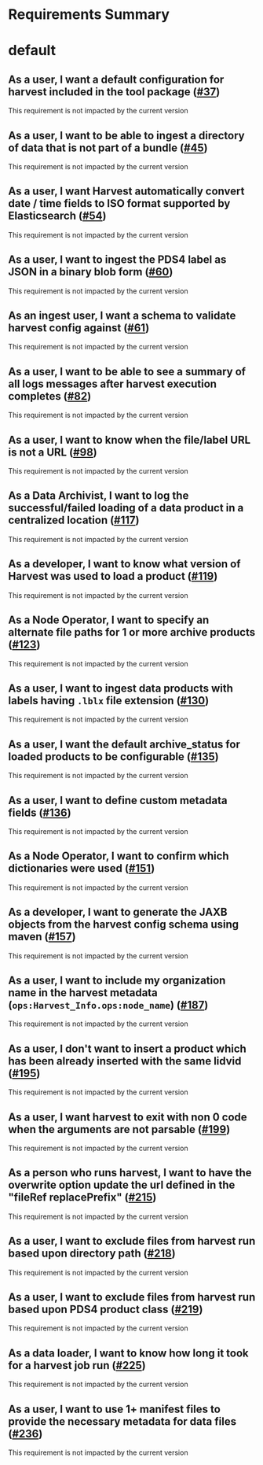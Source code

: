 
Requirements Summary
====================

# default

## As a user, I want a default configuration for harvest included in the tool package ([#37](https://github.com/NASA-PDS/harvest/issues/37)) 


This requirement is not impacted by the current version
## As a user, I want to be able to ingest a directory of data that is not part of a bundle ([#45](https://github.com/NASA-PDS/harvest/issues/45)) 


This requirement is not impacted by the current version
## As a user, I want Harvest automatically convert date / time fields to ISO format supported by Elasticsearch ([#54](https://github.com/NASA-PDS/harvest/issues/54)) 


This requirement is not impacted by the current version
## As a user, I want to ingest the PDS4 label as JSON in a binary blob form ([#60](https://github.com/NASA-PDS/harvest/issues/60)) 


This requirement is not impacted by the current version
## As an ingest user, I want a schema to validate harvest config against ([#61](https://github.com/NASA-PDS/harvest/issues/61)) 


This requirement is not impacted by the current version
## As a user, I want to be able to see a summary of all logs messages after harvest execution completes ([#82](https://github.com/NASA-PDS/harvest/issues/82)) 


This requirement is not impacted by the current version
## As a user, I want to know when the file/label URL is not a URL ([#98](https://github.com/NASA-PDS/harvest/issues/98)) 


This requirement is not impacted by the current version
## As a Data Archivist, I want to log the successful/failed loading of a data product in a centralized location ([#117](https://github.com/NASA-PDS/harvest/issues/117)) 


This requirement is not impacted by the current version
## As a developer, I want to know what version of Harvest was used to load a product ([#119](https://github.com/NASA-PDS/harvest/issues/119)) 


This requirement is not impacted by the current version
## As a Node Operator, I want to specify an alternate file paths for 1 or more archive products ([#123](https://github.com/NASA-PDS/harvest/issues/123)) 


This requirement is not impacted by the current version
## As a user, I want to ingest data products with labels having `.lblx` file extension ([#130](https://github.com/NASA-PDS/harvest/issues/130)) 


This requirement is not impacted by the current version
## As a user, I want the default archive_status for loaded products to be configurable ([#135](https://github.com/NASA-PDS/harvest/issues/135)) 


This requirement is not impacted by the current version
## As a user, I want to define custom metadata fields ([#136](https://github.com/NASA-PDS/harvest/issues/136)) 


This requirement is not impacted by the current version
## As a Node Operator, I want to confirm which dictionaries were used ([#151](https://github.com/NASA-PDS/harvest/issues/151)) 


This requirement is not impacted by the current version
## As a developer, I want to generate the JAXB objects from the harvest config schema using maven ([#157](https://github.com/NASA-PDS/harvest/issues/157)) 


This requirement is not impacted by the current version
## As a user, I want to include my organization name in the harvest metadata (`ops:Harvest_Info.ops:node_name`) ([#187](https://github.com/NASA-PDS/harvest/issues/187)) 


This requirement is not impacted by the current version
## As a user, I don't want to insert a product which has been already inserted with the same lidvid ([#195](https://github.com/NASA-PDS/harvest/issues/195)) 


This requirement is not impacted by the current version
## As a user, I want harvest to exit with non 0 code when the arguments are not parsable ([#199](https://github.com/NASA-PDS/harvest/issues/199)) 


This requirement is not impacted by the current version
## As a person who runs harvest, I want to have the overwrite option update the url defined in the "fileRef replacePrefix" ([#215](https://github.com/NASA-PDS/harvest/issues/215)) 


This requirement is not impacted by the current version
## As a user, I want to exclude files from harvest run based upon directory path ([#218](https://github.com/NASA-PDS/harvest/issues/218)) 


This requirement is not impacted by the current version
## As a user, I want to exclude files from harvest run based upon PDS4 product class ([#219](https://github.com/NASA-PDS/harvest/issues/219)) 


This requirement is not impacted by the current version
## As a data loader, I want to know how long it took for a harvest job run ([#225](https://github.com/NASA-PDS/harvest/issues/225)) 


This requirement is not impacted by the current version
## As a user, I want to use 1+ manifest files to provide the necessary metadata for data files ([#236](https://github.com/NASA-PDS/harvest/issues/236)) 


This requirement is not impacted by the current version